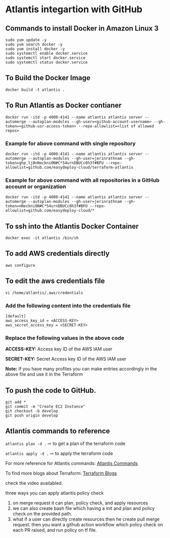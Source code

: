 # Atlantis integartion with GitHub

## Commands to install Docker in Amazon Linux 3

```
sudo yum update -y
sudo yum search docker -y
sudo yum install docker -y
sudo systemctl enable docker.service
sudo systemctl start docker.service
sudo systemctl status docker.service
```

## To Build the Docker Image

``` docker build -t atlantis . ```

## To Run Atlantis as Docker contianer

``` docker run -itd -p 4000:4141 --name atlantis atlantis server --automerge --autoplan-modules --gh-user=<github-account-username> --gh-token=<github-usr-access-token> --repo-allowlist=<list of allowed repos> ```

### Example for above command with single repository

```docker run -itd -p 4000:4141 --name atlantis atlantis server --automerge --autoplan-modules --gh-user=jerinrathnam --gh-token=ghp_lj8nNeckni0N#C*54urnDBUCc0h3f#BFU --repo-allowlist=github.com/easydeploy-cloud/terraform-atlantis```

### Example for above command with all repositories in a GitHub account or organization

``` docker run -itd -p 4000:4141 --name atlantis atlantis server --automerge --autoplan-modules --gh-user=jerinrathnam --gh-token=nNeckni0N#C*54urnDBUCc0h3f#BFU --repo-allowlist=github.com/easydeploy-cloud/* ```

## To ssh into the Atlantis Docker Container

``` docker exec -it atlantis /bin/sh ```

## To add AWS credentials directly

```aws configure```

## To edit the aws credentials file

```vi /home/atlantis/.aws/credentials ```

### Add the following content into the credentials file

```
[default]
aws_access_key_id = <ACCESS-KEY>
aws_secret_access_key = <SECRET-KEY>
```

### Replace the following values in the above code

**ACCESS-KEY:** Access key ID of the AWS IAM user

**SECRET-KEY:** Secret Access key ID of the AWS IAM user

**Note:** If you have many profiles you can make entries accordingly in the above file and use it in the Terraform

## To push the code to GitHub.
```
git add *
git commit -m "Create EC2 Instance"
git checkout -b develop
git push origin develop
```

## Atlantis commands to reference
``` atlantis plan -d . ``` ⇨ to get a plan of the terraform code

``` atlantis apply -d . ``` ⇨ to apply the terraform code

For more reference for Atlantis commands: [Atlantis Commands](https://www.runatlantis.io/docs/using-atlantis.html)

To find more blogs about Terraform: [Terraform Blogs](https://www.easydeploy.io/blog/category/terraform/)

check the video availabled.

three ways you can apply atlantis policy check
1. on merge request it can plan, policy check, and apply resources
2. we can also create bash file which having a init and plan and policy check on the provided path.
3. what if a user can directly create resources then he create pull merge request.
then you want a github action workflow which policy check on each PR raised, and run policy on tf file.




